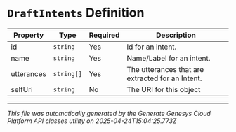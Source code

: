 # `DraftIntents` Definition

| Property | Type | Required | Description |
|----------|------|----------|-------------|
| id | `string` | Yes | Id for an intent. |
| name | `string` | Yes | Name/Label for an intent. |
| utterances | `string[]` | Yes | The utterances that are extracted for an Intent. |
| selfUri | `string` | No | The URI for this object |

---

*This file was automatically generated by the Generate Genesys Cloud Platform API classes utility on 2025-04-24T15:04:25.773Z*
